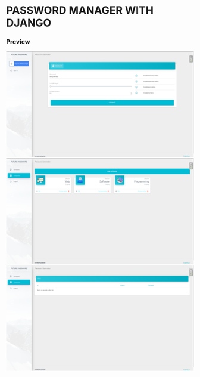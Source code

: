 # PASSWORD MANAGER WITH DJANGO #

### Preview
![home](preview/home.png)
![categories](preview/categories.png)
![password-list](preview/password-list.png)

